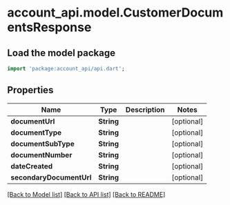 # account_api.model.CustomerDocumentsResponse

## Load the model package
```dart
import 'package:account_api/api.dart';
```

## Properties
Name | Type | Description | Notes
------------ | ------------- | ------------- | -------------
**documentUrl** | **String** |  | [optional] 
**documentType** | **String** |  | [optional] 
**documentSubType** | **String** |  | [optional] 
**documentNumber** | **String** |  | [optional] 
**dateCreated** | **String** |  | [optional] 
**secondaryDocumentUrl** | **String** |  | [optional] 

[[Back to Model list]](../README.md#documentation-for-models) [[Back to API list]](../README.md#documentation-for-api-endpoints) [[Back to README]](../README.md)


